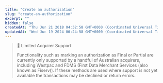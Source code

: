 ```yaml
---
title: "Create an authorization"
slug: "create-an-authorization"
excerpt: ""
hidden: false
createdAt: "Thu Jun 21 2018 04:32:58 GMT+0000 (Coordinated Universal Time)"
updatedAt: "Wed Jun 19 2024 06:24:58 GMT+0000 (Coordinated Universal Time)"
---
```

> 🚧 Limited Acquirer Support
> 
> Functionality such as marking an authorization as Final or Partial are currently only supported by a handful of Australian acquirers, including Westpac and FDMS (First Data Merchant Services (also known as Fiserv)). If these methods are used where support is not yet available the transactions may be declined or return errors.

